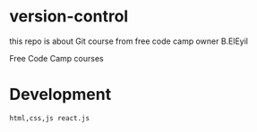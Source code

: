 # version-control
this repo is about Git course from free code camp
owner B.ElEyil

Free Code Camp courses 

# Development 

    html,css,js react.js